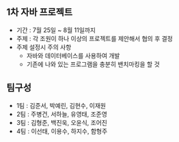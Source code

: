 ## 1차 자바 프로젝트
- 기간 : 7월 25일 ~ 8월 11일까지
- 주제 : 각 조원이 하나 이상의 프로젝트를 제안해서 협의 후 결정
- 주제 설정시 주의 사항
  - 자바와 데이터베이스를 사용하여 개발
  - 기존에 나와 있는 프로그램을 충분히 밴치마킹을 할 것 

## 팀구성
- 1팀 : 김준서, 박예린, 김현수, 이재원
- 2팀 : 주병건, 서하늘, 유영태, 조준영
- 3팀 : 김형준, 백진욱, 오윤식, 조어진
- 4팀 : 이선태, 이용수, 하지수, 함형주
